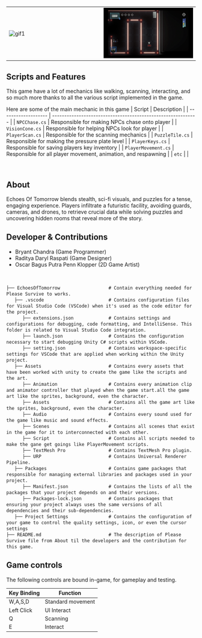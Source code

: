 <table>
  <tr>
    <td align="left" width="50%">
      <img width="100%" alt="gif1" src="https://github.com/Koala-Terbang/Echoes_Of_Tomorrow/blob/main/Assets/Assets/gif/EOTgif.gif">
    </td>
    <td align="right" width="50%">
      <img width="100%" alt="gif2" src="https://github.com/Koala-Terbang/Echoes_Of_Tomorrow/blob/main/Assets/Assets/gif/EOTgif1.gif">
    </td>
  </tr>
</table>

##  Scripts and Features

This game have a lot of mechanics like walking, scanning, interacting, and so much more thanks to all the various script implemented in the game.<br>

Here are some of the main mechanic in this game
|  Script       | Description                                                  |
| ------------------- | ------------------------------------------------------------ |
| `NPCChase.cs` | Responsible for making NPCs chase onto player |
| `VisionCone.cs` | Responsible for helping NPCs look for player |
| `PlayerScan.cs`  | Responsible for the scanning mechanics |
| `PuzzleTile.cs`  | Responsible for making the pressure plate level |
| `PlayerKeys.cs`  | Responsible for saving players key inventory |
| `PlayerMovement.cs`  | Responsible for all player movement, animation, and respawning |
| `etc`  | |

<br>

## About
Echoes Of Tomorrow blends stealth, sci-fi visuals, and puzzles for a tense, engaging experience. Players infiltrate a futuristic facility, avoiding guards, cameras, and drones, to retrieve crucial data while solving puzzles and uncovering hidden rooms that reveal more of the story.
<br>

## Developer & Contributions
- Bryant Chandra (Game Programmer)
- Raditya Daryl Raspati (Game Designer)
- Oscar Bagus Putra Penn Klopper (2D Game Artist)
<br>

```
├── EchoesOfTomorrow                  # Contain everything needed for Please Survive to works.
   ├── .vscode                        # Contains configuration files for Visual Studio Code (VSCode) when it's used as the code editor for the project.
      ├── extensions.json             # Contains settings and configurations for debugging, code formatting, and IntelliSense. This folder is related to Visual Studio Code integration.
      ├── launch.json                 # Contains the configuration necessary to start debugging Unity C# scripts within VSCode.                     
      ├── setting.json                # Contains workspace-specific settings for VSCode that are applied when working within the Unity project.
   ├── Assets                         # Contains every assets that have been worked with unity to create the game like the scripts and the art.
      ├── Animation                   # Contains every animation clip and animator controller that played when the game start.all the game art like the sprites, background, even the character.
      ├── Assets                      # Contains all the game art like the sprites, background, even the character.
      ├── Audio                       # Contains every sound used for the game like music and sound effects.
      ├── Scenes                      # Contains all scenes that exist in the game for it to interconnected with each other.
      ├── Script                      # Contains all scripts needed to make the gane get goings like PlayerMovement scripts.
      ├── TextMesh Pro                # Contains TextMesh Pro plugin.
      ├── URP                         # Contains Universal Renderer Pipeline.
   ├── Packages                       # Contains game packages that responsible for managing external libraries and packages used in your project.
      ├── Manifest.json               # Contains the lists of all the packages that your project depends on and their versions.
      ├── Packages-lock.json          # Contains packages that ensuring your project always uses the same versions of all dependencies and their sub-dependencies.
   ├── Project Settings               # Contains the configuration of your game to control the quality settings, icon, or even the cursor settings
├── README.md                         # The description of Please Survive file from About til the developers and the contribution for this game.
```

## Game controls

The following controls are bound in-game, for gameplay and testing.

| Key Binding       | Function          |
| ----------------- | ----------------- |
| W,A,S,D           | Standard movement |
| Left Click        | UI Interact       |
| Q                 | Scanning          |
| E                 | Interact          |

<br>
